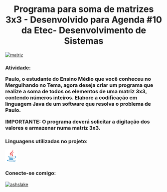 <p align="center">

<h1 align="center"> Programa para soma de matrizes 3x3 - Desenvolvido para Agenda #10 da Etec- Desenvolvimento de Sistemas</h1>

<p align="left">
  <a href="https://www.java.com" target="_blank" rel="noreferrer"> <img src="https://eadtec.cps.sp.gov.br/atividades/recursos/files/atividade_ag9.JPG" alt="matriz" width="150" height="150" /> </a>
</p>

<h3 aling = "left"> 
  
Atividade:

Paulo, o estudante do Ensino Médio que você conheceu no Mergulhando no Tema, agora deseja criar um programa que realize a soma de todos os elementos de uma matriz 3x3, contendo números inteiros. Elabore a codificação em linguagem Java de um software que resolva o problema de Paulo.

IMPORTANTE: O programa deverá solicitar a digitação dos valores e armazenar numa matriz 3x3.
</h3>

<h3 align="left">Linguagens utilizadas no projeto:</h3>
<p align="left">
  <a href="https://www.java.com" target="_blank" rel="noreferrer"> <img src="https://raw.githubusercontent.com/devicons/devicon/master/icons/java/java-original.svg" alt="java" width="40" height="40" /> </a>
</p>

<h3 align="left">Conecte-se comigo:</h3>
<p align="left">
  <a href="https://linkedin.com/in/paulo-henrique-a85955285">
    <img align="center" src="https://raw.githubusercontent.com/rahuldkjain/github-profile-readme-generator/master/src/images/icons/Social/linked-in-alt.svg" alt="ashslake" height="30" width="40" />
  </a>
</p>
